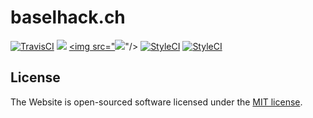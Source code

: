 # baselhack.ch

<p align="center">

<a href="https://travis-ci.org/BaselHack/baselhack.ch"><img src="https://travis-ci.org/BaselHack/baselhack.ch.svg?branch=master" alt="TravisCI"></a>
<a class="badge-align" href="https://app.codacy.com/app/StanBarrows/baselhack.ch/dashboard"><img src="https://api.codacy.com/project/badge/Grade/eebb3465f33942b88e9763731ac055bc"/></a>
<a class="badge-align" href="https://app.codacy.com/app/StanBarrows/baselhack.ch/dashboard"><img src="<a class="badge-align" href="https://www.codacy.com/app/StanBarrows/baselhack.ch?utm_source=github.com&amp;utm_medium=referral&amp;utm_content=BaselHack/baselhack.ch&amp;utm_campaign=Badge_Coverage"><img src="https://api.codacy.com/project/badge/Coverage/eebb3465f33942b88e9763731ac055bc"/></a>"/></a>
<a href="https://styleci.io/repos/128032413"><img src="https://styleci.io/repos/128032413/shield?branch=master" alt="StyleCI"></a>
<a href="https://opensource.org/licenses/MIT"><img src="https://img.shields.io/badge/License-MIT-yellow.svg" alt="StyleCI"></a>

</p>

## License

The Website is open-sourced software licensed under the [MIT license](https://opensource.org/licenses/MIT).

